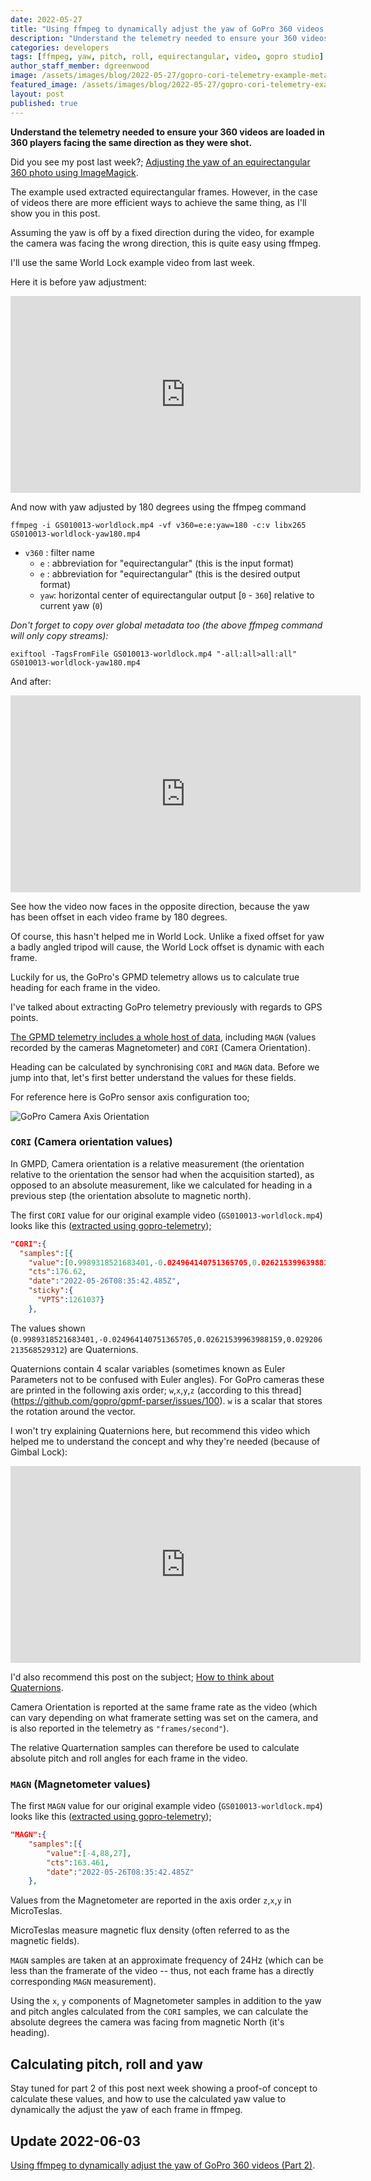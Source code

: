 ```yaml
---
date: 2022-05-27
title: "Using ffmpeg to dynamically adjust the yaw of GoPro 360 videos (Part 1)"
description: "Understand the telemetry needed to ensure your 360 videos are loaded in 360 players facing the same direction as they were shot."
categories: developers
tags: [ffmpeg, yaw, pitch, roll, equirectangular, video, gopro studio]
author_staff_member: dgreenwood
image: /assets/images/blog/2022-05-27/gopro-cori-telemetry-example-meta.jpg
featured_image: /assets/images/blog/2022-05-27/gopro-cori-telemetry-example-sm.jpg
layout: post
published: true
---
```


**Understand the telemetry needed to ensure your 360 videos are loaded in 360 players facing the same direction as they were shot.**

Did you see my post last week?; [Adjusting the yaw of an equirectangular 360 photo using ImageMagick](/blog/2022/adjusting-yaw-equirectangular-images).

The example used extracted equirectangular frames. However, in the case of videos there are more efficient ways to achieve the same thing, as I'll show you in this post.

Assuming the yaw is off by a fixed direction during the video, for example the camera was facing the wrong direction, this is quite easy using ffmpeg.

I'll use the same World Lock example video from last week.

Here it is before yaw adjustment:

<iframe width="560" height="315" src="https://www.youtube-nocookie.com/embed/3Hces_LyGZU" title="YouTube video player" frameborder="0" allow="accelerometer; autoplay; clipboard-write; encrypted-media; gyroscope; picture-in-picture" allowfullscreen></iframe>

And now with yaw adjusted by 180 degrees using the ffmpeg command

```shell
ffmpeg -i GS010013-worldlock.mp4 -vf v360=e:e:yaw=180 -c:v libx265 GS010013-worldlock-yaw180.mp4
```

* `v360` : filter name
  * `e` : abbreviation for "equirectangular" (this is the input format)
  * `e` : abbreviation for "equirectangular" (this is the desired output format)
  * `yaw`: horizontal center of equirectangular output [`0` - `360`] relative to current yaw (`0`)

_Don't forget to copy over global metadata too (the above ffmpeg command will only copy streams):_

```shell
exiftool -TagsFromFile GS010013-worldlock.mp4 "-all:all>all:all" GS010013-worldlock-yaw180.mp4
```

And after:

<iframe width="560" height="315" src="https://www.youtube-nocookie.com/embed/sBFqLfqVLQQ" title="YouTube video player" frameborder="0" allow="accelerometer; autoplay; clipboard-write; encrypted-media; gyroscope; picture-in-picture" allowfullscreen></iframe>

See how the video now faces in the opposite direction, because the yaw has been offset in each video frame by 180 degrees.

Of course, this hasn't helped me in World Lock. Unlike a fixed offset for yaw a badly angled tripod will cause, the World Lock offset is dynamic with each frame.

Luckily for us, the GoPro's GPMD telemetry allows us to calculate true heading for each frame in the video. 

I've talked about extracting GoPro telemetry previously with regards to GPS points.

[The GPMD telemetry includes a whole host of data](/blog/2022/evolution-of-gopro-camera-sensors-gpmf), including `MAGN` (values recorded by the cameras Magnetometer) and `CORI` (Camera Orientation).

Heading can be calculated by synchronising `CORI` and `MAGN` data. Before we jump into that, let's first better understand the values for these fields.

For reference here is GoPro sensor axis configuration too;

<img class="img-fluid" src="/assets/images/blog/2022-05-20/CameraIMUOrientationSM.png" alt="GoPro Camera Axis Orientation" title="GoPro Camera Axis Orientation" />

### `CORI` (Camera orientation values)

In GMPD, Camera orientation is a relative measurement (the orientation relative to the orientation the sensor had when the acquisition started), as opposed to an absolute measurement, like we calculated for heading in a previous step (the orientation absolute to magnetic north).

The first `CORI` value for our original example video (`GS010013-worldlock.mp4`) looks like this ([extracted using gopro-telemetry](/blog/2022/gopro-telemetry-exporter-getting-started));

```json
"CORI":{
  "samples":[{
    "value":[0.9989318521683401,-0.024964140751365705,0.02621539963988159,0.029206213568529312],
    "cts":176.62,
    "date":"2022-05-26T08:35:42.485Z",
    "sticky":{
      "VPTS":1261037}
    },
```

The values shown (`0.9989318521683401,-0.024964140751365705,0.02621539963988159,0.029206213568529312`) are Quaternions.

Quaternions contain 4 scalar variables  (sometimes known as Euler Parameters not to be confused with Euler angles). For GoPro cameras these are printed in the following axis order; `w`,`x`,`y`,`z` (according to this thread](https://github.com/gopro/gpmf-parser/issues/100). `w` is a scalar that stores the rotation around the vector.

I won't try explaining Quaternions here, but recommend this video which helped me to understand the concept and why they're needed (because of Gimbal Lock):

<iframe width="560" height="315" src="https://www.youtube-nocookie.com/embed/zjMuIxRvygQ" title="YouTube video player" frameborder="0" allow="accelerometer; autoplay; clipboard-write; encrypted-media; gyroscope; picture-in-picture" allowfullscreen></iframe>

I'd also recommend this post on the subject; [How to think about Quaternions](https://scriptinghelpers.org/blog/how-to-think-about-quaternions).

Camera Orientation is reported at the same frame rate as the video (which can vary depending on what framerate setting was set on the camera, and is also reported in the telemetry as `"frames/second"`).

The relative Quarternation samples can therefore be used to calculate absolute pitch and roll angles for each frame in the video.

### `MAGN` (Magnetometer values)

The first `MAGN` value for our original example video (`GS010013-worldlock.mp4`) looks like this ([extracted using gopro-telemetry](/blog/2022/gopro-telemetry-exporter-getting-started));


```json
"MAGN":{
	"samples":[{
		"value":[-4,88,27],
		"cts":163.461,
		"date":"2022-05-26T08:35:42.485Z"
	},
```

Values from the Magnetometer are reported in the axis order `z`,`x`,`y` in MicroTeslas. 

MicroTeslas measure magnetic flux density (often referred to as the magnetic fields).

`MAGN` samples are taken at an approximate frequency of 24Hz (which can be less than the framerate of the video -- thus, not each frame has a directly corresponding `MAGN` measurement).

Using the `x`, `y` components of Magnetometer samples in addition to the yaw and pitch angles calculated from the `CORI` samples, we can calculate the absolute degrees the camera was facing from magnetic North (it's heading).

## Calculating pitch, roll and yaw

Stay tuned for part 2 of this post next week showing a proof-of concept to calculate these values, and how to use the calculated yaw value to dynamically the adjust the yaw of each frame in ffmpeg.

## Update 2022-06-03

[Using ffmpeg to dynamically adjust the yaw of GoPro 360 videos (Part 2)](/blog/2022/calculating-heading-of-gopro-video-using-gpmf-part-2).